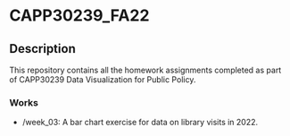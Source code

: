 # CAPP30239_FA22

## Description
This repository contains all the homework assignments completed as part of CAPP30239 Data Visualization for Public Policy.

### Works
- /week_03: A bar chart exercise for data on library visits in 2022.
